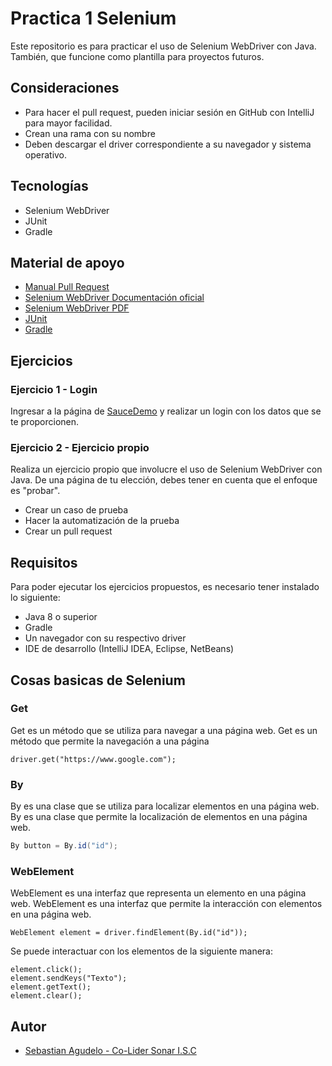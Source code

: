 # Practica 1 Selenium

Este repositorio es para practicar el uso de Selenium WebDriver con Java. También, que funcione como plantilla para proyectos futuros.


## Consideraciones

- Para hacer el pull request, pueden iniciar sesión en GitHub con IntelliJ para mayor facilidad.
- Crean una rama con su nombre
- Deben descargar el driver correspondiente a su navegador y sistema operativo.

## Tecnologías

- Selenium WebDriver
- JUnit
- Gradle

## Material de apoyo

- [Manual Pull Request](https://drive.google.com/file/d/1OagidqedQAEj3h_LoacEr7wqJLBv7XER/view?usp=sharing)
- [Selenium WebDriver Documentación oficial](https://www.selenium.dev/documentation/en/webdriver/)
- [Selenium WebDriver PDF](https://drive.google.com/file/d/1vXx2OJF-xUjc7_YLAGHXSmEZkAUyExR_/view?usp=sharing)
- [JUnit](https://junit.org/junit5/docs/current/user-guide/)
- [Gradle](https://docs.gradle.org/current/userguide/userguide.html)

## Ejercicios 

### Ejercicio 1 - Login

Ingresar a la página de [SauceDemo](https://www.saucedemo.com/) y realizar un login con los datos que se te proporcionen.

### Ejercicio 2 - Ejercicio propio

Realiza un ejercicio propio que involucre el uso de Selenium WebDriver con Java. De una página de tu elección, debes tener en cuenta que el enfoque es "probar".

- Crear un caso de prueba
- Hacer la automatización de la prueba
- Crear un pull request

## Requisitos

Para poder ejecutar los ejercicios propuestos, es necesario tener instalado lo siguiente:

- Java 8 o superior
- Gradle
- Un navegador con su respectivo driver
- IDE de desarrollo (IntelliJ IDEA, Eclipse, NetBeans)

## Cosas basicas de Selenium

### Get

Get es un método que se utiliza para navegar a una página web. Get es un método que permite la navegación a una página

```
driver.get("https://www.google.com");
```

### By

By es una clase que se utiliza para localizar elementos en una página web. By es una clase que permite la localización
de elementos en una página web.

```java
By button = By.id("id");
```

### WebElement

WebElement es una interfaz que representa un elemento en una página web. WebElement es una interfaz que permite la
interacción con elementos en una página web.

```
WebElement element = driver.findElement(By.id("id"));
```

Se puede interactuar con los elementos de la siguiente manera:

```
element.click();
element.sendKeys("Texto");
element.getText();
element.clear();
```

## Autor

- [Sebastian Agudelo - Co-Lider Sonar I.S.C](https://www.linkedin.com/in/sebastian-agudelo-morales-367970241/)


